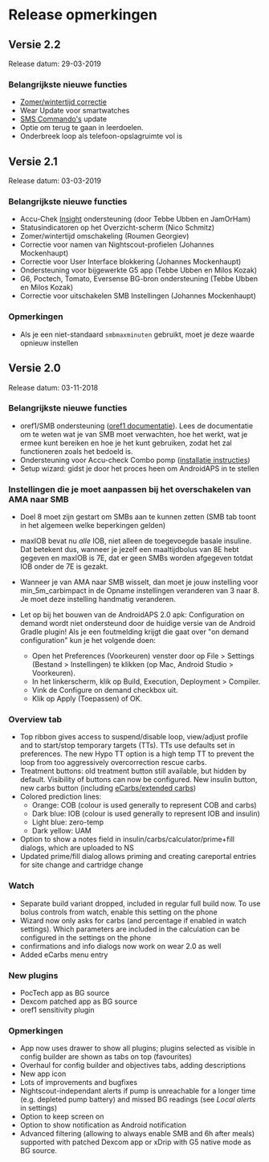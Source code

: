# Release opmerkingen

## Versie 2.2

Release datum: 29-03-2019

### Belangrijkste nieuwe functies

* [Zomer/wintertijd correctie](../Usage/Timezone-traveling#time-adjustment-daylight-savings-time-dst)
* Wear Update voor smartwatches
* [SMS Commando's](../Usage/SMS-Commands.md) update
* Optie om terug te gaan in leerdoelen.
* Onderbreek loop als telefoon-opslagruimte vol is

## Versie 2.1

Release datum: 03-03-2019

### Belangrijkste nieuwe functies

* Accu-Chek [Insight](../Configuration/Accu-Chek-Insight-Pump.md) ondersteuning (door Tebbe Ubben en JamOrHam)
* Statusindicatoren op het Overzicht-scherm (Nico Schmitz)
* Zomer/wintertijd omschakeling (Roumen Georgiev)
* Correctie voor namen van Nightscout-profielen (Johannes Mockenhaupt)
* Correctie voor User Interface blokkering (Johannes Mockenhaupt)
* Ondersteuning voor bijgewerkte G5 app (Tebbe Ubben en Milos Kozak)
* G6, Poctech, Tomato, Eversense BG-bron ondersteuning (Tebbe Ubben en Milos Kozak)
* Correctie voor uitschakelen SMB Instellingen (Johannes Mockenhaupt)

### Opmerkingen

* Als je een niet-standaard `smbmaxminuten` gebruikt, moet je deze waarde opnieuw instellen

## Versie 2.0

Release datum: 03-11-2018

### Belangrijkste nieuwe functies

* oref1/SMB ondersteuning ([oref1 documentatie](https://openaps.readthedocs.io/en/latest/docs/Customize-Iterate/oref1.html)). Lees de documentatie om te weten wat je van SMB moet verwachten, hoe het werkt, wat je ermee kunt bereiken en hoe je het kunt gebruiken, zodat het zal functioneren zoals het bedoeld is.
* Ondersteuning voor Accu-check Combo pomp ([installatie instructies](../Configuration/Accu-Chek-Combo-Pump.md))
* Setup wizard: gidst je door het proces heen om AndroidAPS in te stellen

### Instellingen die je moet aanpassen bij het overschakelen van AMA naar SMB

* Doel 8 moet zijn gestart om SMBs aan te kunnen zetten (SMB tab toont in het algemeen welke beperkingen gelden)
* maxIOB bevat nu *alle* IOB, niet alleen de toegevoegde basale insuline. Dat betekent dus, wanneer je jezelf een maaltijdbolus van 8E hebt gegeven en maxIOB is 7E, dat er geen SMBs worden afgegeven totdat IOB onder de 7E is gezakt.
* Wanneer je van AMA naar SMB wisselt, dan moet je jouw instelling voor min_5m_carbimpact in de Opname instellingen veranderen van 3 naar 8. Je moet deze instelling handmatig veranderen.
* Let op bij het bouwen van de AndroidAPS 2.0 apk: Configuration on demand wordt niet ondersteund door de huidige versie van de Android Gradle plugin! Als je een foutmelding krijgt die gaat over "on demand configuration" kun je het volgende doen:
  
  * Open het Preferences (Voorkeuren) venster door op File > Settings (Bestand > Instellingen) te klikken (op Mac, Android Studio > Voorkeuren).
  * In het linkerscherm, klik op Build, Execution, Deployment > Compiler.
  * Vink de Configure on demand checkbox uit.
  * Klik op Apply (Toepassen) of OK.

### Overview tab

* Top ribbon gives access to suspend/disable loop, view/adjust profile and to start/stop temporary targets (TTs). TTs use defaults set in preferences. The new Hypo TT option is a high temp TT to prevent the loop from too aggressively overcorrection rescue carbs.
* Treatment buttons: old treatment button still available, but hidden by default. Visibility of buttons can now be configured. New insulin button, new carbs button (including [eCarbs/extended carbs](../Usage/Extended-Carbs.md))
* Colored prediction lines: 
  * Orange: COB (colour is used generally to represent COB and carbs)
  * Dark blue: IOB (colour is used generally to represent IOB and insulin)
  * Light blue: zero-temp
  * Dark yellow: UAM
* Option to show a notes field in insulin/carbs/calculator/prime+fill dialogs, which are uploaded to NS
* Updated prime/fill dialog allows priming and creating careportal entries for site change and cartridge change

### Watch

* Separate build variant dropped, included in regular full build now. To use bolus controls from watch, enable this setting on the phone
* Wizard now only asks for carbs (and percentage if enabled in watch settings). Which parameters are included in the calculation can be configured in the settings on the phone
* confirmations and info dialogs now work on wear 2.0 as well
* Added eCarbs menu entry

### New plugins

* PocTech app as BG source
* Dexcom patched app as BG source
* oref1 sensitivity plugin

### Opmerkingen

* App now uses drawer to show all plugins; plugins selected as visible in config builder are shown as tabs on top (favourites)
* Overhaul for config builder and objectives tabs, adding descriptions
* New app icon
* Lots of improvements and bugfixes
* Nightscout-independant alerts if pump is unreachable for a longer time (e.g. depleted pump battery) and missed BG readings (see *Local alerts* in settings)
* Option to keep screen on
* Option to show notification as Android notification
* Advanced filtering (allowing to always enable SMB and 6h after meals) supported with patched Dexcom app or xDrip with G5 native mode as BG source.